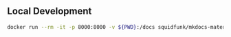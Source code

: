 ## Local Development

```bash
docker run --rm -it -p 8000:8000 -v ${PWD}:/docs squidfunk/mkdocs-material
```